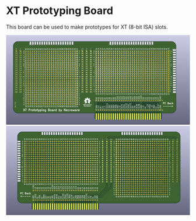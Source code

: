 # XT Prototyping Board

This board can be used to make prototypes for XT (8-bit ISA) slots.

![Front](xt-prototyping-board-front.png)
![Back](xt-prototyping-board-back.png)
